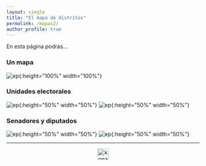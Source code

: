 ```yaml
---
layout: single
title: "El mapa de distritos"
permalink: /mapas2/
author_profile: true
---
```


En esta página podrás...

### Un mapa

![ep](/images/mapa/mapa_chile.png){:height="100%" width="100%"}


### Unidades electorales

![ep](/images/mapa/regiones.png){:height="50%" width="50%"} ![ep](/images/mapa/distritos.png){:height="50%" width="50%"}


### Senadores y diputados

![ep](/images/mapa/senadores.png){:height="50%" width="50%"} ![ep](/images/mapa/diputados.png){:height="50%" width="50%"}

---

<style>
.aligncenter {
    text-align: center;
}
</style>
<p class="aligncenter">
    <img src="/images/nes.png" width="30" height="30" alt="konami" />
</p>
<script src="/js/topsecret.js"></script>


<!-- Favicon -->
<link rel="apple-touch-icon" sizes="180x180" href="/apple-touch-icon.png">
<link rel="icon" type="image/png" sizes="32x32" href="/favicon-32x32.png">
<link rel="icon" type="image/png" sizes="16x16" href="/favicon-16x16.png">
<link rel="manifest" href="/site.webmanifest">
<link rel="mask-icon" href="/safari-pinned-tab.svg" color="#5bbad5">
<meta name="msapplication-TileColor" content="#b91d47">
<meta name="theme-color" content="#ffffff">
